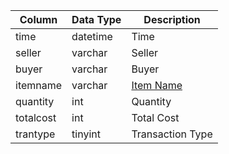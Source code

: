 | Column    | Data Type | Description           |
| --------- | --------- | --------------------- |
| time      | datetime  | Time                  |
| seller    | varchar   | Seller                |
| buyer     | varchar   | Buyer                 |
| itemname  | varchar   | [Item Name](items.md) |
| quantity  | int       | Quantity              |
| totalcost | int       | Total Cost            |
| trantype  | tinyint   | Transaction Type      |